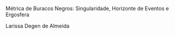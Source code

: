 Métrica de Buracos Negros: Singularidade, Horizonte de Eventos e Ergosfera 

Larissa Degen de Almeida